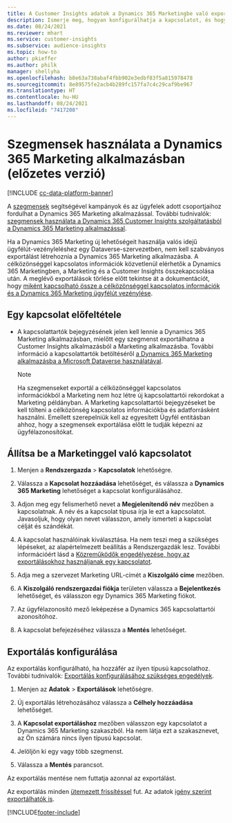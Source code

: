 ```yaml
---
title: A Customer Insights adatok a Dynamics 365 Marketingbe való exportálása
description: Ismerje meg, hogyan konfigurálhatja a kapcsolatot, és hogyan exportálhatja a Dynamics 365 Marketingbe.
ms.date: 08/24/2021
ms.reviewer: mhart
ms.service: customer-insights
ms.subservice: audience-insights
ms.topic: how-to
author: pkieffer
ms.author: philk
manager: shellyha
ms.openlocfilehash: b8e63a738abaf4fbb902e3edbf83f5a815978478
ms.sourcegitcommit: 8e89575fe2acb4b289fc157fa7c4c29caf9be967
ms.translationtype: HT
ms.contentlocale: hu-HU
ms.lasthandoff: 08/24/2021
ms.locfileid: "7417208"
---
```

# <a name="use-segments-in-dynamics-365-marketing-preview"></a>Szegmensek használata a Dynamics 365 Marketing alkalmazásban (előzetes verzió)

[!INCLUDE [cc-data-platform-banner](../includes/cc-data-platform-banner.md)]

A [szegmensek](segments.md) segítségével kampányok és az ügyfelek adott csoportjaihoz fordulhat a Dynamics 365 Marketing alkalmazással. További tudnivalók: [szegmensek használata a Dynamics 365 Customer Insights szolgáltatásból a Dynamics 365 Marketing alkalmazással](/dynamics365/marketing/customer-insights-segments).

Ha a Dynamics 365 Marketing új lehetőségeit használja valós idejű ügyfélút-vezényleléshez egy Dataverse-szervezetben, nem kell szabványos exportálást létrehoznia a Dynamics 365 Marketing alkalmazásba. A célközönséggel kapcsolatos információk közvetlenül elérhetők a Dynamics 365 Marketingben, a Marketing és a Customer Insights összekapcsolása után. A meglévő exportálások törlése előtt tekintse át a dokumentációt, hogy [miként kapcsolható össze a célközönséggel kapcsolatos információk és a Dynamics 365 Marketing ügyfélút vezénylése](/dynamics365/marketing/real-time-marketing-ci-profile).

## <a name="prerequisite-for-a-connection"></a>Egy kapcsolat előfeltétele

- A kapcsolattartók bejegyzésének jelen kell lennie a Dynamics 365 Marketing alkalmazásban, mielőtt egy szegmenst exportálhatna a Customer Insights alkalmazásból a Marketing alkalmazásba. További információ a kapcsolattartók betöltéséről [a Dynamics 365 Marketing alkalmazásba a Microsoft Dataverse használatával](connect-power-query.md).

  > [!NOTE]
  > Ha szegmenseket exportál a célközönséggel kapcsolatos információkból a Marketing nem hoz létre új kapcsolattartói rekordokat a Marketing példányban. A Marketing kapcsolattartói bejegyzéseket be kell tölteni a célközönség kapcsolatos információkba és adatforrásként használni. Emellett szerepelniük kell az egyesített Ügyfél entitásban ahhoz, hogy a szegmensek exportálása előtt le tudják képezni az ügyfélazonosítókat.

## <a name="set-up-connection-to-marketing"></a>Állítsa be a Marketinggel való kapcsolatot

1. Menjen a **Rendszergazda** > **Kapcsolatok** lehetőségre.

1. Válassza a **Kapcsolat hozzáadása** lehetőséget, és válassza a **Dynamics 365 Marketing** lehetőséget a kapcsolat konfigurálásához.

1. Adjon meg egy felismerhető nevet a **Megjelenítendő név** mezőben a kapcsolatnak. A név és a kapcsolat típusa írja le ezt a kapcsolatot. Javasoljuk, hogy olyan nevet válasszon, amely ismerteti a kapcsolat célját és szándékát.

1. A kapcsolat használóinak kiválasztása. Ha nem teszi meg a szükséges lépéseket, az alapértelmezett beállítás a Rendszergazdák lesz. További információért lásd a [Közreműködők engedélyezése, hogy az exportálásokhoz használjanak egy kapcsolatot](connections.md#allow-contributors-to-use-a-connection-for-exports).

1. Adja meg a szervezet Marketing URL-címét a **Kiszolgáló címe** mezőben.

1. A **Kiszolgáló rendszergazdai fiókja** területen válassza a **Bejelentkezés** lehetőséget, és válasszon egy Dynamics 365 Marketing fiókot.

1. Az ügyfélazonosító mező leképezése a Dynamics 365 kapcsolattartói azonosítóhoz.

1. A kapcsolat befejezéséhez válassza a **Mentés** lehetőséget. 

## <a name="configure-an-export"></a>Exportálás konfigurálása

Az exportálás konfigurálható, ha hozzáfér az ilyen típusú kapcsolathoz. További tudnivalók: [Exportálás konfigurálásához szükséges engedélyek](export-destinations.md#set-up-a-new-export).

1. Menjen az **Adatok** > **Exportálások** lehetőségre.

1. Új exportálás létrehozásához válassza a **Célhely hozzáadása** lehetőséget.

1. A **Kapcsolat exportáláshoz** mezőben válasszon egy kapcsolatot a Dynamics 365 Marketing szakaszból. Ha nem látja ezt a szakasznevet, az Ön számára nincs ilyen típusú kapcsolat.

1. Jelöljön ki egy vagy több szegmenst.

1. Válassza a **Mentés** parancsot.

Az exportálás mentése nem futtatja azonnal az exportálást.

Az exportálás minden [ütemezett frissítéssel](system.md#schedule-tab) fut. Az adatok [igény szerint exportálhatók is](export-destinations.md#run-exports-on-demand). 

[!INCLUDE[footer-include](../includes/footer-banner.md)]
